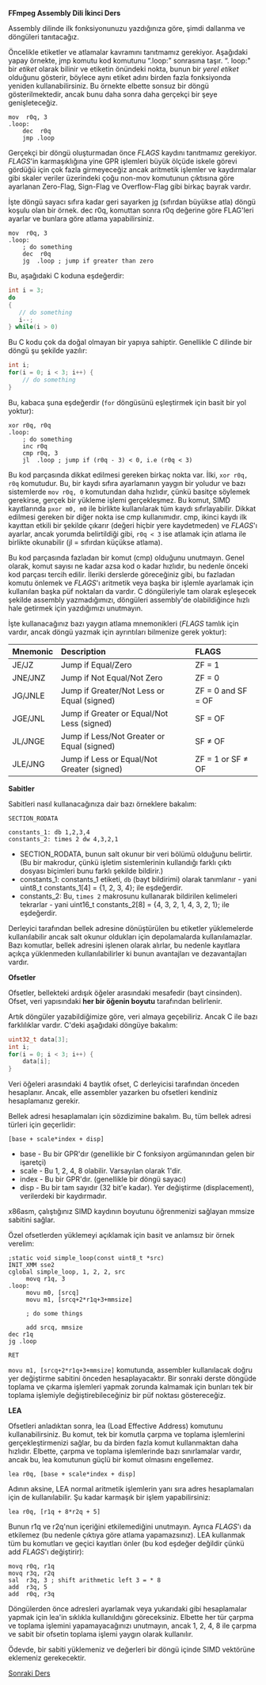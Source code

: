 **FFmpeg Assembly Dili İkinci Ders**

Assembly dilinde ilk fonksiyonunuzu yazdığınıza göre, şimdi dallanma ve döngüleri tanıtacağız.

Öncelikle etiketler ve atlamalar kavramını tanıtmamız gerekiyor. Aşağıdaki yapay örnekte, jmp komutu kod komutunu “.loop:” sonrasına taşır. “. loop:" bir *etiket* olarak bilinir ve etiketin önündeki nokta, bunun bir *yerel etiket* olduğunu gösterir, böylece aynı etiket adını birden fazla fonksiyonda yeniden kullanabilirsiniz. Bu örnekte elbette sonsuz bir döngü gösterilmektedir, ancak bunu daha sonra daha gerçekçi bir şeye genişleteceğiz.

```assembly
mov  r0q, 3
.loop:
    dec  r0q
    jmp .loop
```

Gerçekçi bir döngü oluşturmadan önce *FLAGS* kaydını tanıtmamız gerekiyor. *FLAGS*'in karmaşıklığına yine GPR işlemleri büyük ölçüde iskele görevi gördüğü için çok fazla girmeyeceğiz ancak aritmetik işlemler ve kaydırmalar gibi skaler veriler üzerindeki çoğu non-mov komutunun çıktısına göre ayarlanan Zero-Flag, Sign-Flag ve Overflow-Flag gibi birkaç bayrak vardır.

İşte döngü sayacı sıfıra kadar geri sayarken jg (sıfırdan büyükse atla) döngü koşulu olan bir örnek. dec r0q, komuttan sonra r0q değerine göre FLAG'leri ayarlar ve bunlara göre atlama yapabilirsiniz.

```assembly
mov  r0q, 3
.loop:
    ; do something
    dec  r0q
    jg  .loop ; jump if greater than zero
```

Bu, aşağıdaki C koduna eşdeğerdir:

```c
int i = 3;
do
{
   // do something
   i--;
} while(i > 0)
```

Bu C kodu çok da doğal olmayan bir yapıya sahiptir. Genellikle C dilinde bir döngü şu şekilde yazılır:

```c
int i;
for(i = 0; i < 3; i++) {
    // do something
}
```

Bu, kabaca şuna eşdeğerdir (```for``` döngüsünü eşleştirmek için basit bir yol yoktur):

```assembly
xor r0q, r0q
.loop:
    ; do something
    inc r0q
    cmp r0q, 3
    jl  .loop ; jump if (r0q - 3) < 0, i.e (r0q < 3)
```

Bu kod parçasında dikkat edilmesi gereken birkaç nokta var. İlki, ```xor r0q, r0q``` komutudur. Bu, bir kaydı sıfıra ayarlamanın yaygın bir yoludur ve bazı sistemlerde ```mov r0q, 0``` komutundan daha hızlıdır, çünkü basitçe söylemek gerekirse, gerçek bir yükleme işlemi gerçekleşmez. Bu komut, SIMD kayıtlarında ```pxor m0, m0``` ile birlikte kullanılarak tüm kaydı sıfırlayabilir. Dikkat edilmesi gereken bir diğer nokta ise cmp kullanımıdır. cmp, ikinci kaydı ilk kayıttan etkili bir şekilde çıkarır (değeri hiçbir yere kaydetmeden) ve *FLAGS*'ı ayarlar, ancak yorumda belirtildiği gibi, ```r0q < 3``` ise atlamak için atlama ile birlikte okunabilir (jl = sıfırdan küçükse atlama).

Bu kod parçasında fazladan bir komut (cmp) olduğunu unutmayın. Genel olarak, komut sayısı ne kadar azsa kod o kadar hızlıdır, bu nedenle önceki kod parçası tercih edilir. İleriki derslerde göreceğiniz gibi, bu fazladan komutu önlemek ve *FLAGS*'ı aritmetik veya başka bir işlemle ayarlamak için kullanılan başka püf noktaları da vardır. C döngüleriyle tam olarak eşleşecek şekilde assembly yazmadığımızı, döngüleri assembly'de olabildiğince hızlı hale getirmek için yazdığımızı unutmayın.

İşte kullanacağınız bazı yaygın atlama mnemonikleri (*FLAGS* tamlık için vardır, ancak döngü yazmak için ayrıntıları bilmenize gerek yoktur):

| Mnemonic | Description  | FLAGS |
| :---- | :---- | :---- |
| JE/JZ | Jump if Equal/Zero | ZF = 1 |
| JNE/JNZ | Jump if Not Equal/Not Zero | ZF = 0 |
| JG/JNLE | Jump if Greater/Not Less or Equal (signed) | ZF = 0 and SF = OF |
| JGE/JNL | Jump if Greater or Equal/Not Less (signed) | SF = OF |
| JL/JNGE | Jump if Less/Not Greater or Equal (signed) | SF ≠ OF |
| JLE/JNG | Jump if Less or Equal/Not Greater (signed) | ZF = 1 or SF ≠ OF |

**Sabitler**

Sabitleri nasıl kullanacağınıza dair bazı örneklere bakalım:

```assembly
SECTION_RODATA

constants_1: db 1,2,3,4
constants_2: times 2 dw 4,3,2,1
```

* SECTION_RODATA, bunun salt okunur bir veri bölümü olduğunu belirtir. (Bu bir makrodur, çünkü işletim sistemlerinin kullandığı farklı çıktı dosyası biçimleri bunu farklı şekilde bildirir.)
* constants_1: constants_1 etiketi, ```db``` (bayt bildirimi) olarak tanımlanır - yani uint8_t constants_1[4] = {1, 2, 3, 4}; ile eşdeğerdir.
* constants_2: Bu, ```times 2``` makrosunu kullanarak bildirilen kelimeleri tekrarlar - yani uint16_t constants_2[8] = {4, 3, 2, 1, 4, 3, 2, 1}; ile eşdeğerdir.

Derleyici tarafından bellek adresine dönüştürülen bu etiketler yüklemelerde kullanılabilir ancak salt okunur oldukları için depolamalarda kullanılamazlar. Bazı komutlar, bellek adresini işlenen olarak alırlar, bu nedenle kayıtlara açıkça yüklenmeden kullanılabilirler ki bunun avantajları ve dezavantajları vardır.

**Ofsetler**

Ofsetler, bellekteki ardışık öğeler arasındaki mesafedir (bayt cinsinden). Ofset, veri yapısındaki **her bir öğenin boyutu** tarafından belirlenir.

Artık döngüler yazabildiğimize göre, veri almaya geçebiliriz. Ancak C ile bazı farklılıklar vardır. C'deki aşağıdaki döngüye bakalım:

```c
uint32_t data[3];
int i;
for(i = 0; i < 3; i++) {
    data[i];
}
```

Veri öğeleri arasındaki 4 baytlık ofset, C derleyicisi tarafından önceden hesaplanır. Ancak, elle assembler yazarken bu ofsetleri kendiniz hesaplamanız gerekir.

Bellek adresi hesaplamaları için sözdizimine bakalım. Bu, tüm bellek adresi türleri için geçerlidir:

```assembly
[base + scale*index + disp]
```

* base - Bu bir GPR'dır (genellikle bir C fonksiyon argümanından gelen bir işaretçi)
* scale - Bu 1, 2, 4, 8 olabilir. Varsayılan olarak 1'dir.
* index - Bu bir GPR'dır. (genellikle bir döngü sayacı)
* disp - Bu bir tam sayıdır (32 bit'e kadar). Yer değiştirme (displacement), verilerdeki bir kaydırmadır.

x86asm, çalıştığınız SIMD kaydının boyutunu öğrenmenizi sağlayan mmsize sabitini sağlar.

Özel ofsetlerden yüklemeyi açıklamak için basit ve anlamsız bir örnek verelim:

```assembly
;static void simple_loop(const uint8_t *src)
INIT_XMM sse2
cglobal simple_loop, 1, 2, 2, src
     movq r1q, 3
.loop:
     movu m0, [srcq]
     movu m1, [srcq+2*r1q+3+mmsize]

     ; do some things

     add srcq, mmsize
dec r1q
jg .loop

RET
```

```movu m1, [srcq+2*r1q+3+mmsize]``` komutunda, assembler kullanılacak doğru yer değiştirme sabitini önceden hesaplayacaktır. Bir sonraki derste döngüde toplama ve çıkarma işlemleri yapmak zorunda kalmamak için bunları tek bir toplama işlemiyle değiştirebileceğiniz bir püf noktası göstereceğiz.

**LEA**

Ofsetleri anladıktan sonra, lea (Load Effective Address) komutunu kullanabilirsiniz. Bu komut, tek bir komutla çarpma ve toplama işlemlerini gerçekleştirmenizi sağlar, bu da birden fazla komut kullanmaktan daha hızlıdır. Elbette, çarpma ve toplama işlemlerinde bazı sınırlamalar vardır, ancak bu, lea komutunun güçlü bir komut olmasını engellemez.

```assembly
lea r0q, [base + scale*index + disp]
```

Adının aksine, LEA normal aritmetik işlemlerin yanı sıra adres hesaplamaları için de kullanılabilir. Şu kadar karmaşık bir işlem yapabilirsiniz:

```assembly
lea r0q, [r1q + 8*r2q + 5]
```

Bunun r1q ve r2q'nun içeriğini etkilemediğini unutmayın. Ayrıca *FLAGS*'ı da etkilemez (bu nedenle çıktıya göre atlama yapamazsınız). LEA kullanmak tüm bu komutları ve geçici kayıtları önler (bu kod eşdeğer değildir çünkü add *FLAGS*'ı değiştirir):

```assembly
movq r0q, r1q
movq r3q, r2q
sal  r3q, 3 ; shift arithmetic left 3 = * 8
add  r3q, 5
add  r0q, r3q
```

Döngülerden önce adresleri ayarlamak veya yukarıdaki gibi hesaplamalar yapmak için lea'in sıklıkla kullanıldığını göreceksiniz. Elbette her tür çarpma ve toplama işlemini yapamayacağınızı unutmayın, ancak 1, 2, 4, 8 ile çarpma ve sabit bir ofsetin toplama işlemi yaygın olarak kullanılır.

Ödevde, bir sabiti yüklemeniz ve değerleri bir döngü içinde SIMD vektörüne eklemeniz gerekecektir.

[Sonraki Ders](../lesson_03/index.tr.md)
